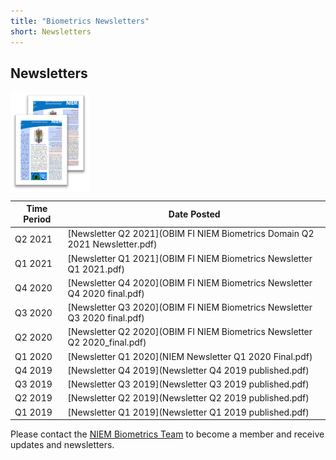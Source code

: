 ```yaml
---
title: "Biometrics Newsletters"
short: Newsletters
---
```


## Newsletters

<img align="center" width="25%" src="Biometrics-Newsletter.png">

|Time Period|Date Posted|
|---|---|
|Q2 2021|[Newsletter Q2 2021](OBIM FI NIEM Biometrics Domain Q2 2021 Newsletter.pdf)
|Q1 2021|[Newsletter Q1 2021](OBIM FI NIEM Biometrics Newsletter Q1 2021.pdf)
|Q4 2020|[Newsletter Q4 2020](OBIM FI NIEM Biometrics Newsletter Q4 2020 final.pdf)
|Q3 2020|[Newsletter Q3 2020](OBIM FI NIEM Biometrics Newsletter Q3 2020 final.pdf)
|Q2 2020|[Newsletter Q2 2020](OBIM FI NIEM Biometrics Newsletter Q2 2020_final.pdf)
|Q1 2020|[Newsletter Q1 2020](NIEM Newsletter Q1 2020 Final.pdf)
|Q4 2019|[Newsletter Q4 2019](Newsletter Q4 2019 published.pdf)
|Q3 2019|[Newsletter Q3 2019](Newsletter Q3 2019 published.pdf)
|Q2 2019|[Newsletter Q2 2019](Newsletter Q2 2019 published.pdf)
|Q1 2019|[Newsletter Q1 2019](Newsletter Q1 2019 published.pdf)

Please contact the [NIEM Biometrics Team](mailto:OBIMFuturesIdentityNIEM@obim.dhs.gov) to become a member and receive updates and newsletters.
